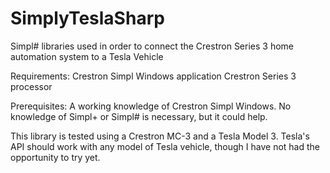 # SimplyTeslaSharp
Simpl# libraries used in order to connect the Crestron Series 3 home automation system to a Tesla Vehicle

Requirements:
Crestron Simpl Windows application
Crestron Series 3 processor

Prerequisites:
A working knowledge of Crestron Simpl Windows.  No knowledge of Simpl+ or Simpl# is necessary, but it could help.

This library is tested using a Crestron MC-3 and a Tesla Model 3.  Tesla's API should work with any model of Tesla vehicle, though I have not had the opportunity to try yet.
